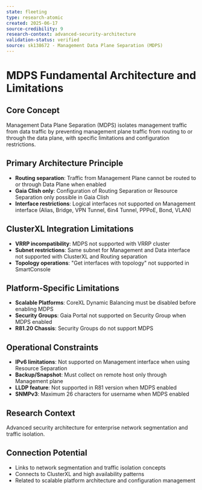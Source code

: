 ```yaml
---
state: fleeting
type: research-atomic
created: 2025-06-17
source-credibility: 9
research-context: advanced-security-architecture
validation-status: verified
source: sk138672 - Management Data Plane Separation (MDPS)
---
```


# MDPS Fundamental Architecture and Limitations

## Core Concept
Management Data Plane Separation (MDPS) isolates management traffic from data traffic by preventing management plane traffic from routing to or through the data plane, with specific limitations and configuration restrictions.

## Primary Architecture Principle
- **Routing separation**: Traffic from Management Plane cannot be routed to or through Data Plane when enabled
- **Gaia Clish only**: Configuration of Routing Separation or Resource Separation only possible in Gaia Clish
- **Interface restrictions**: Logical interfaces not supported on Management interface (Alias, Bridge, VPN Tunnel, 6in4 Tunnel, PPPoE, Bond, VLAN)

## ClusterXL Integration Limitations
- **VRRP incompatibility**: MDPS not supported with VRRP cluster
- **Subnet restrictions**: Same subnet for Management and Data interface not supported with ClusterXL and Routing separation
- **Topology operations**: "Get interfaces with topology" not supported in SmartConsole

## Platform-Specific Limitations
- **Scalable Platforms**: CoreXL Dynamic Balancing must be disabled before enabling MDPS
- **Security Groups**: Gaia Portal not supported on Security Group when MDPS enabled
- **R81.20 Chassis**: Security Groups do not support MDPS

## Operational Constraints
- **IPv6 limitations**: Not supported on Management interface when using Resource Separation
- **Backup/Snapshot**: Must collect on remote host only through Management plane
- **LLDP feature**: Not supported in R81 version when MDPS enabled
- **SNMPv3**: Maximum 26 characters for username when MDPS enabled

## Research Context
Advanced security architecture for enterprise network segmentation and traffic isolation.

## Connection Potential
- Links to network segmentation and traffic isolation concepts
- Connects to ClusterXL and high availability patterns
- Related to scalable platform architecture and configuration management
